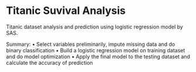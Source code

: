 # Titanic Suvival Analysis

Titanic dataset analysis and prediction using logistic regression model by SAS.

Summary:
•	Select variables preliminarily, impute missing data and do binary classification
•	Build a logistic regression model on training dataset and do model optimization
•	Apply the final model to the testing dataset and calculate the accuracy of prediction
